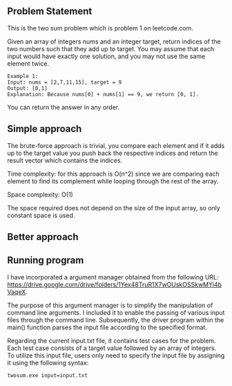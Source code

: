 ## Problem Statement 
This is the two sum problem which is problem 1 on leetcode.com. 

Given an array of integers nums and an integer target, return indices of the two numbers such that they add up to target.
You may assume that each input would have exactly one solution, and you may not use the same element twice.

```
Example 1:
Input: nums = [2,7,11,15], target = 9
Output: [0,1]
Explanation: Because nums[0] + nums[1] == 9, we return [0, 1].
```

You can return the answer in any order.

## Simple approach
The brute-force approach is trivial, you compare each element and if it adds up to the target value you push back the respective indices and return the result vector which contains the indices. 

Time complexity: for this approach is O(n^2) since we are comparing each element to find its complement while looping through the rest of the array.

Space complexity: O(1)

The space required does not depend on the size of the input array, so only constant space is used.

## Better approach


## Running program
I have incorporated a argument manager obtained from the following URL: https://drive.google.com/drive/folders/1Yex48TruR1X7wOUskOSSkwMYi4bVaqeX.

The purpose of this argument manager is to simplify the manipulation of command line arguments. I included it to enable the passing of various input files through the command line. Subsequently, the driver program within the main() function parses the input file according to the specified format.

Regarding the current input.txt file, it contains test cases for the problem. Each test case consists of a target value followed by an array of integers. To utilize this input file, users only need to specify the input file by assigning it using the following syntax:
```
twosum.exe input=input.txt
```
